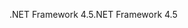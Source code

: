 <span data-ttu-id="fd5b9-101">.NET Framework 4.5</span><span class="sxs-lookup"><span data-stu-id="fd5b9-101">.NET Framework 4.5</span></span>